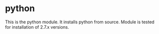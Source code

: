 # python #

This is the python module. It installs python from source. Module is tested for installation of 2.7.x versions.
